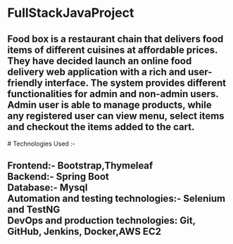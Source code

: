 # FullStackJavaProject
<h2>Food box is a restaurant chain that delivers food items of different cuisines at affordable 
prices. They have decided launch an online food delivery web application with a rich and 
user-friendly interface. The system provides different functionalities for admin and non-admin 
users. Admin user is able to manage products, while any registered user can view menu, 
select items and checkout the items added to the cart.</h2>
# Technologies Used :-
<h2>Frontend:- Bootstrap,Thymeleaf<br>
    Backend:- Spring Boot<br>
    Database:- Mysql<br>
    Automation and testing technologies:- Selenium and TestNG<br>
    DevOps and production technologies: Git, GitHub, Jenkins, Docker,AWS EC2</h2>

